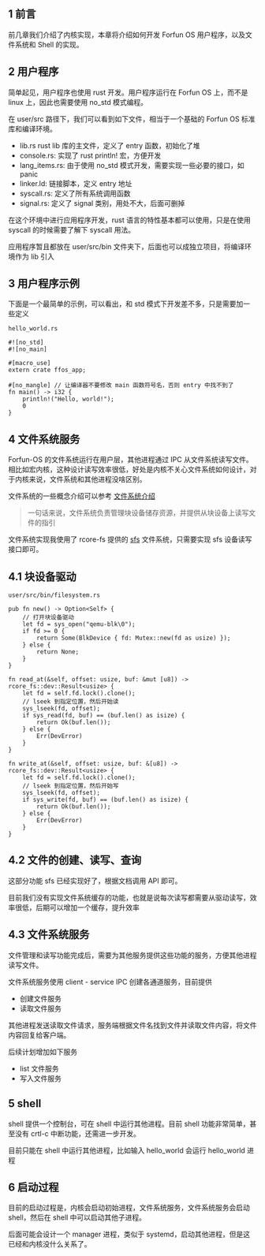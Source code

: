 ## 1 前言

前几章我们介绍了内核实现，本章将介绍如何开发 Forfun OS 用户程序，以及文件系统和 Shell 的实现。

## 2 用户程序

简单起见，用户程序也使用 rust 开发。用户程序运行在 Forfun OS 上，而不是 linux 上，因此也需要使用 no_std 模式编程。

在 user/src 路径下，我们可以看到如下文件，相当于一个基础的 Forfun OS 标准库和编译环境。

- lib.rs rust lib 库的主文件，定义了 entry 函数，初始化了堆
- console.rs: 实现了 rust println! 宏，方便开发
- lang_items.rs: 由于使用 no_std 模式开发，需要实现一些必要的接口，如 panic
- linker.ld: 链接脚本，定义 entry 地址
- syscall.rs: 定义了所有系统调用函数
- signal.rs: 定义了 signal 类别，用处不大，后面可删掉

在这个环境中进行应用程序开发，rust 语言的特性基本都可以使用，只是在使用 syscall 的时候需要了解下 syscall 用法。

应用程序暂且都放在 user/src/bin 文件夹下，后面也可以成独立项目，将编译环境作为 lib 引入


## 3 用户程序示例

下面是一个最简单的示例，可以看出，和 std 模式下开发差不多，只是需要加一些定义

```
hello_world.rs

#![no_std]
#![no_main]

#[macro_use]
extern crate ffos_app;

#[no_mangle] // 让编译器不要修改 main 函数符号名，否则 entry 中找不到了
fn main() -> i32 {
    println!("Hello, world!");
    0
}

```

## 4 文件系统服务

Forfun-OS 的文件系统运行在用户层，其他进程通过 IPC 从文件系统读写文件。相比如宏内核，这种设计读写效率很低，好处是内核不关心文件系统如何设计，对于内核来说，文件系统和其他进程没啥区别。

文件系统的一些概念介绍可以参考 [文件系统介绍](https://rcore-os.cn/rCore-Tutorial-Book-v3/chapter6/1fs-interface.html)

> 一句话来说，文件系统负责管理块设备储存资源，并提供从块设备上读写文件的指引

文件系统实现我使用了 rcore-fs 提供的 [sfs](https://github.com/rcore-os/rcore-fs) 文件系统，只需要实现 sfs 设备读写接口即可。

## 4.1 块设备驱动

```
user/src/bin/filesystem.rs

pub fn new() -> Option<Self> {
    // 打开块设备驱动
    let fd = sys_open("qemu-blk\0");
    if fd >= 0 {
        return Some(BlkDevice { fd: Mutex::new(fd as usize) });
    } else {
        return None;
    }
}

fn read_at(&self, offset: usize, buf: &mut [u8]) -> rcore_fs::dev::Result<usize> {
    let fd = self.fd.lock().clone();
    // lseek 到指定位置，然后开始读
    sys_lseek(fd, offset);
    if sys_read(fd, buf) == (buf.len() as isize) {
        return Ok(buf.len());
    } else {
        Err(DevError)
    }
}

fn write_at(&self, offset: usize, buf: &[u8]) -> rcore_fs::dev::Result<usize> {
    let fd = self.fd.lock().clone();
    // lseek 到指定位置，然后开始写
    sys_lseek(fd, offset);
    if sys_write(fd, buf) == (buf.len() as isize) {
        return Ok(buf.len());
    } else {
        Err(DevError)
    }
}

```

## 4.2 文件的创建、读写、查询

这部分功能 sfs 已经实现好了，根据文档调用 API 即可。

目前我们没有实现文件系统缓存的功能，也就是说每次读写都需要从驱动读写，效率很低，后期可以增加一个缓存，提升效率

## 4.3 文件系统服务

文件管理和读写功能完成后，需要为其他服务提供这些功能的服务，方便其他进程读写文件。

文件系统服务使用 client - service IPC 创建各通道服务，目前提供

- 创建文件服务
- 读取文件服务

其他进程发送读取文件请求，服务端根据文件名找到文件并读取文件内容，将文件内容回复给客户端。

后续计划增加如下服务

- list 文件服务
- 写入文件服务

## 5 shell

shell 提供一个控制台，可在 shell 中运行其他进程。目前 shell 功能非常简单，甚至没有 crtl-c 中断功能，还需进一步开发。

目前只能在 shell 中运行其他进程，比如输入 hello_world 会运行 hello_world 进程

## 6 启动过程

目前的启动过程是，内核会启动初始进程，文件系统服务，文件系统服务会启动 shell，然后在 shell 中可以启动其他子进程。

后面可能会设计一个 manager 进程，类似于 systemd，启动其他进程，但是这已经和内核没什么关系了。